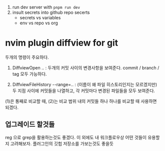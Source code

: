 
1. run  dev server with `pnpm run dev`
2. insult secrets into github repo secerts
   - secrets vs variables
   - env vs repo vs org




# nvim plugin diffview for git


두개의 명령이 주요하다.

1. DiffviewOpen <FROM>..<TO>
   : 두개의 커밋 사이의 변경사항을 보여준다. commit / branch / tag 모두 가능하다.

2. DiffviewFileHistory --range=<FROM>..<TO>
   : (이름이 왜 파일 히스토리인지는 모르겠지만) 두 지점 사이에 커밋들을 나열하고, 각 커밋마다 변경된 파일들을
   모두 보여준다.

(1)은 통째로 비교할 때, (2)는 비교 범위 내의 커밋들 하나 하나를 비교할 때 사용하면 되겠다.

## 업그레이드 할것들

<leader><leader>reg 으로 grep을 활용하는것도 좋겠다. 이 외에도 내 워크플로우상 어떤 것들이 유용할지
고려해보자. 플러그인의 깃헙 저장소를 가보는것도 좋을듯




